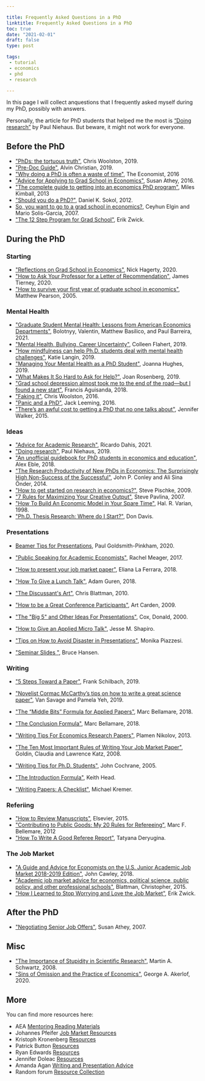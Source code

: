 ```yaml
---

title: Frequently Asked Questions in a PhD
linktitle: Frequently Asked Questions in a PhD
toc: true
date: "2021-02-01"
draft: false
type: post

tags:
 - tutorial
 - economics
 - phd
 - research

---
```




In this page I will collect anquestions that I frequently asked myself during my PhD, possibly with answers.

Personally, the article for PhD students that helped me the most is [“Doing research”](https://medium.com/@paul.niehaus/doing-research-18cb310529e0) by Paul Niehaus. But beware, it might not work for everyone. 



## Before the PhD

- ["PhDs: the tortuous truth"](https://www.nature.com/articles/d41586-019-03459-7?sf223557541=1), Chris Woolston, 2019.
- ["Pre-Doc Guide"](https://drive.google.com/file/d/16eUvtahziPyBTpX_ZeyXjPck2OyinfHH/view), Alvin Christian, 2019.
- ["Why doing a PhD is often a waste of time"](https://medium.economist.com/why-doing-a-phd-is-often-a-waste-of-time-349206f9addb), The Economist, 2016
- ["Advice for Applying to Grad School in Economics"](https://athey.people.stanford.edu/professional-advice), Susan Athey, 2016. 
- ["The complete guide to getting into an economics PhD program"](https://qz.com/116081/the-complete-guide-to-getting-into-an-economics-phd-program/), Miles Kimball, 2013
- ["Should you do a PhD?"](https://www.theguardian.com/careers/phd-right-career-option), Daniel K. Sokol, 2012.
- [So, you want to go to a grad school in economics?](http://tertilt.vwl.uni-mannheim.de/bachelor/GradSchoolGuide.pdf), Ceyhun Elgin and Mario Solis-Garcia, 2007.
- ["The 12 Step Program for Grad School"](http://www.ericzwick.com/public_goods/twelve_steps.pdf), Erik Zwick.



## During the PhD

### Starting

- ["Reflections on Grad School in Economics"](https://github.com/hagertynw/grad-school-reflections/blob/master/grad_school_reflections.pdf), Nick Hagerty, 2020.
- ["How to Ask Your Professor for a Letter of Recommendation"](https://james-tierney.medium.com/how-to-ask-your-professor-for-a-letter-of-recommendation-f06e8b2f2c64), James Tierney, 2020.
- ["How to survive your first year of graduate school in economics"](https://law.vanderbilt.edu/phd/How_to_Survive_1st_Year.pdf), Matthew Pearson, 2005.



### Mental Health

- ["Graduate Student Mental Health: Lessons from American Economics Departments"](https://scholar.harvard.edu/files/bolotnyy/files/bbb_mentalhealth_paper.pdf), Bolotnyy, Valentin, Matthew Basilico, and Paul Barreira, 2021.
- ["Mental Health, Bullying, Career Uncertainty"](https://www.insidehighered.com/news/2019/11/14/phd-student-poll-finds-mental-health-bullying-and-career-uncertainty-are-top), Colleen Flahert, 2019.
- ["How mindfulness can help Ph.D. students deal with mental health challenges"](https://www.sciencemag.org/careers/2019/03/how-mindfulness-can-help-phd-students-deal-mental-health-challenges), Katie Langin, 2019.
- ["Managing Your Mental Health as a PhD Student"](https://www.phdstudies.com/article/managing-your-mental-health-as-a-phd-student/), Joanna Hughes, 2019.
- ["What Makes It So Hard to Ask for Help?"](https://www.psychologytoday.com/us/blog/emotional-mastery/201904/what-makes-it-so-hard-ask-help), Joan Rosenberg, 2019.
- ["Grad school depression almost took me to the end of the road—but I found a new start"](https://www.sciencemag.org/careers/2018/11/grad-school-depression-almost-took-me-end-road-i-found-new-start), Francis Aguisanda, 2018.
- ["Faking it"](https://www.nature.com/articles/nj7587-555a.pdf), Chris Woolston, 2016.
- ["Panic and a PhD"](http://blogs.nature.com/naturejobs/2016/09/14/panic-and-a-phd/), Jack Leeming, 2016.
- ["There’s an awful cost to getting a PhD that no one talks about"](https://qz.com/547641/theres-an-awful-cost-to-getting-a-phd-that-no-one-talks-about/), Jennifer Walker, 2015.



### Ideas

- ["Advice for Academic Research"](http://www.ricardodahis.com/files/papers/Dahis_Advice_Research.pdf), Ricardo Dahis, 2021.
- ["Doing research"](https://medium.com/@paul.niehaus/doing-research-18cb310529e0), Paul Niehaus, 2019. 
- ["An unofficial guidebook for PhD students in economics and education"](https://static1.squarespace.com/static/55c143d9e4b0cb07521c6d17/t/5b4f409f575d1ff83c2f12d8/1531920545061/PhDGuidebook.pdf), Alex Eble, 2018. 
- ["The Research Productivity of New PhDs in Economics: The Surprisingly High Non-Success of the Successful"](https://iu.box.com/s/0ha9gcq0t22kyyy1rqv15mkmauw1py18), John P. Conley and Ali Sina Önder, 2014.
- ["How to get started on research in economics?"](http://econ.lse.ac.uk/staff/spischke/phds/How%20to%20start.pdf), Steve Pischke, 2009.
- ["7 Rules for Maximizing Your Creative Output"](https://stevepavlina.com/blog/2007/01/7-rules-for-maximizing-your-creative-output/), Steve Pavlina, 2007.
- ["How To Build An Economic Model in Your Spare Time"](http://people.ischool.berkeley.edu/~hal/Papers/how.pdf), Hal. R. Varian, 1998.
- ["Ph.D. Thesis Research: Where do I Start?"](http://www.columbia.edu/~drd28/Thesis%20Research.pdf), Don Davis.



### Presentations

- [Beamer Tips for Presentations](https://github.com/paulgp/beamer-tips/blob/master/slides.pdf), Paul Goldsmith-Pinkham, 2020.

- ["Public Speaking for Academic Economists"](http://www.princeton.edu/~reddings/tradephd/public_speaking_for_academic_economists.pdf), Rachel Meager, 2017. 

- ["How to present your job market paper"](https://www.europeanjobmarketofeconomists.org/uploads/HowToPresent_LaFerrara.pdf), Eliana La Ferrara, 2018. 

- ["How To Give a Lunch Talk"](http://people.bu.edu/guren/Guren_HowToGiveALunchTalk.pdf), Adam Guren, 2018.

- ["The Discussant's Art"](https://chrisblattman.com/2010/02/22/the-discussants-art/), Chris Blattman, 2010.

- ["How to be a Great Conference Participants"](https://papers.ssrn.com/sol3/papers.cfm?abstract_id=1332144), Art Carden, 2009.

- ["The "Big 5" and Other Ideas For Presentations"](http://econ.lse.ac.uk/staff/spischke/phds/The%20Big%205.pdf), Cox, Donald,  2000. 

- ["How to Give an Applied Micro Talk"](https://iu.box.com/s/aw92d7kl7xh5s4zsub8jq3qnknq9zcsi), Jesse M. Shapiro.

- ["Tips on How to Avoid Disaster in Presentations"](https://iu.box.com/s/37j3eip7x9fdg30n4eeepu92228eb999), Monika Piazzesi.

- ["Seminar Slides "](https://www.ssc.wisc.edu/~bhansen/placement/Seminar%20Slides.pdf), Bruce Hansen.

  

### Writing

- ["5 Steps Toward a Paper"](https://www.google.com/url?q=https%3A%2F%2Fwww.dropbox.com%2Fs%2Fq7wjaidl5w91srt%2FGuest%20lecture%20FS.pdf%3Fdl%3D0&sa=D&sntz=1&usg=AFQjCNG_nRs6QlkZzWBHAy0PjF4jfEYBAw), Frank Schilbach, 2019.
- ["Novelist Cormac McCarthy’s tips on how to write a great science paper"](https://www.nature.com/articles/d41586-019-02918-5), Van Savage and Pamela Yeh, 2019.
- ["The “Middle Bits” Formula for Applied Papers"](https://marcfbellemare.com/wordpress/12797), Marc Bellamare, 2018.
- ["The Conclusion Formula"](https://marcfbellemare.com/wordpress/12060), Marc Bellamare, 2018.
- ["Writing Tips For Economics Research Papers"](https://www.people.fas.harvard.edu/~pnikolov/resources/writingtips.pdf), Plamen Nikolov, 2013.

- ["The Ten Most Important Rules of Writing Your Job Market Paper"](https://economics.harvard.edu/files/economics/files/tenruleswriting.pdf), Goldin, Claudia and Lawrence Katz, 2008. 
- ["Writing Tips for Ph.D. Students"](http://schwert.ssb.rochester.edu/aec510/phd_paper_writing.pdf), John Cochrane, 2005. 
- ["The Introduction Formula"](https://www.albany.edu/spatial/training/5-The%20Introduction%20Formula.pdf), Keith Head.
- ["Writing Papers: A Checklist"](http://qed.econ.queensu.ca/pub/faculty/sumon/mkremer_checklist_paper.pdf), Michael Kremer.



### Referiing

- ["How to Review Manuscripts"](https://iu.box.com/s/lgmhqw5uxvrb7qdrhxxskzki9pcwx7o6), Elsevier, 2015.
- ["Contributing to Public Goods: My 20 Rules for Refereeing"](http://marcfbellemare.com/wordpress/5542), Marc F. Bellemare, 2012
- ["How To Write A Good Referee Report"](https://blog.academicsequitur.com/2019/06/30/how-to-write-a-good-referee-report/), Tatyana Deryugina.



### The Job Market

- ["A Guide and Advice for Economists on the U.S. Junior Academic Job Market 2018-2019 Edition"](https://www.aeaweb.org/content/file?id=869), John Cawley, 2018.
- ["Academic job market advice for economics, political science, public policy, and other professional schools"](https://chrisblattman.com/job-market/), Blattman, Christopher,  2015. 
- ["How I Learned to Stop Worrying and Love the Job Market"](http://www.ericzwick.com/public_goods/love_the_market.pdf), Erik Zwick.



## After the PhD

- ["Negotiating Senior Job Offers"](https://www.aeaweb.org/content/file?id=581), Susan Athey, 2007.



## Misc

- ["The Importance of Stupidity in Scientific Research"](https://iu.box.com/s/km7cxhcxgfcdpk4cp38b47x7is7lum11), Martin A. Schwartz, 2008.
- ["Sins of Omission and the Practice of Economics"](https://www.aeaweb.org/articles?id=10.1257/jel.20191573), George A. Akerlof, 2020.



## More

You can find more resources here:

- AEA [Mentoring Reading Materials](https://www.aeaweb.org/about-aea/committees/cswep/mentoring/reading)
- Johannes Pfeifer [Job Market Resources](https://sites.google.com/site/pfeiferecon/job-market-resources)
- Kristoph Kronenberg [Resources](https://sites.google.com/view/christoph-kronenberg/home/resources)
- Patrick Button [Resources](https://www.patrickbutton.com/resources)
- Ryan Edwards [Resources](http://www.ryanbedwards.com/resources)
- Jennifer Doleac [Resources](http://jenniferdoleac.com/resources/)
- Amanda Agan [Writing and Presentation Advice](https://sites.google.com/site/amandayagan/writingadvice)
- Random forum [Resource Collection](http://www.inhe365.com/thread-17506-1-1.html)

